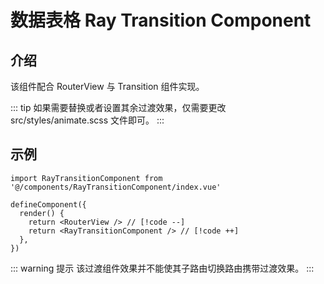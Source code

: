 # 数据表格 Ray Transition Component

## 介绍

该组件配合 RouterView 与 Transition 组件实现。

::: tip
如果需要替换或者设置其余过渡效果，仅需要更改 src/styles/animate.scss 文件即可。
:::

## 示例

```tsx
import RayTransitionComponent from '@/components/RayTransitionComponent/index.vue'

defineComponent({
  render() {
    return <RouterView /> // [!code --]
    return <RayTransitionComponent /> // [!code ++]
  },
})
```

::: warning 提示
该过渡组件效果并不能使其子路由切换路由携带过渡效果。
:::
